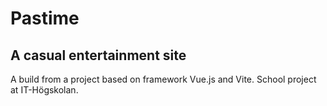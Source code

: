# Pastime
## A casual entertainment site

A build from a project based on framework Vue.js and Vite. School project at IT-Högskolan.
